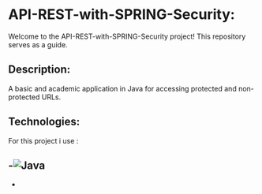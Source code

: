 # API-REST-with-SPRING-Security:

Welcome to the API-REST-with-SPRING-Security project! This repository serves as a guide.

## Description:

A basic and academic application in Java for accessing protected and non-protected URLs.

## Technologies:

For this project i use :

-![Java](https://img.shields.io/badge/Java-ED8B00?style=for-the-badge&logo=java&logoColor=white)
-
-
